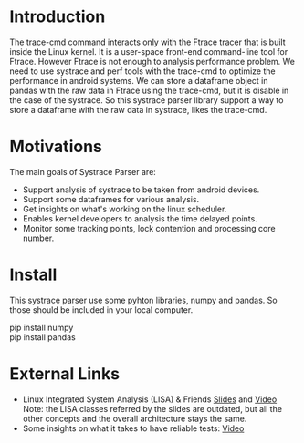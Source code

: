 Introduction
============

 The trace-cmd command interacts only with the Ftrace tracer that is built inside the Linux kernel. It is a user-space front-end command-line tool for Ftrace. However Ftrace is not enough to analysis performance problem. We need to use systrace and perf tools with the trace-cmd to optimize the performance in android systems. 
 We can store a dataframe object in pandas with the raw data in Ftrace using the trace-cmd, but it is disable in the case of the systrace. So this systrace parser llbrary support a way to store a dataframe with the raw data in systrace, likes the trace-cmd. 


Motivations
===========

The main goals of Systrace Parser are:
-  Support analysis of systrace to be taken from android devices.
-  Support some dataframes for various analysis.
-  Get insights on what's working on the linux scheduler.
-  Enables kernel developers to analysis the time delayed points.
-  Monitor some tracking points, lock contention and processing core number.


Install
=======

This systrace parser use some pyhton libraries, numpy and pandas. So those should be included in your local computer.

pip install numpy</br>
pip install pandas


External Links
==============

- Linux Integrated System Analysis (LISA) & Friends [Slides](http://events.linuxfoundation.org/sites/events/files/slides/ELC16_LISA_20160326.pdf) and [Video](https://www.youtube.com/watch?v=yXZzzUEngiU)
  Note: the LISA classes referred by the slides are outdated, but all the other concepts and the overall architecture stays the same.
- Some insights on what it takes to have reliable tests: [Video](https://www.youtube.com/watch?v=I_MZ9XS3_zc&t=7s)
